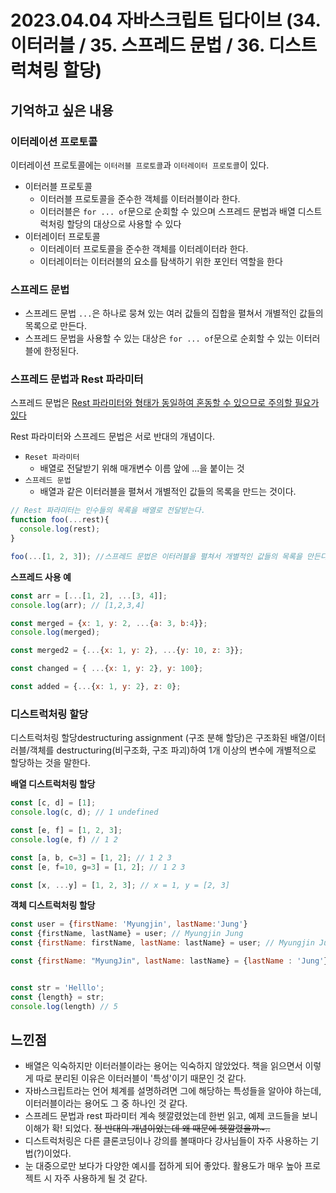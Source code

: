 # 2023.04.04 자바스크립트 딥다이브 (34. 이터러블 / 35. 스프레드 문법 / 36. 디스트럭쳐링 할당)

## 기억하고 싶은 내용

### 이터레이션 프로토콜

이터레이션 프로토콜에는 `이터러블 프로토콜`과 `이터레이터 프로토콜`이 있다.

- 이터러블 프로토콜
  - 이터러블 프로토콜을 준수한 객체를 이터러블이라 한다.
  - 이터러블은 `for ... of`문으로 순회할 수 있으며 스프레드 문법과 배열 디스트럭처링 할당의 대상으로 사용할 수 있다
- 이터레이터 프로토콜
  - 이터레이터 프로토콜을 준수한 객체를 이터레이터라 한다.
  - 이터레이터는 이터러블의 요소를 탐색하기 위한 포인터 역할을 한다



### 스프레드 문법

- 스프레드 문법 `...`은 하나로 뭉쳐 있는 여러 값들의 집합을 펼쳐서 개별적인 값들의 목록으로 만든다.
- 스프레드 문법을 사용할 수 있는 대상은 `for ... of`문으로 순회할 수 있는 이터러블에 한정된다.



### 스프레드 문법과 Rest 파라미터

스프레드 문법은 <u>Rest 파라미터와 형태가 동일하여 혼동할 수 있으므로 주의할 필요가 있다</u>

Rest 파라미터와 스프레드 문법은 서로 반대의 개념이다.

- `Reset 파라미터`
  - 배열로 전달받기 위해 매개변수 이름 앞에 ...을 붙이는 것
- `스프레드 문법`
  - 배열과 같은 이터러블을 펼쳐서 개별적인 값들의 목록을 만드는 것이다.

```javascript
// Rest 파라미터는 인수들의 목록을 배열로 전달받는다.
function foo(...rest){ 
  console.log(rest); 
}

foo(...[1, 2, 3]); //스프레드 문법은 이터러블을 펼쳐서 개별적인 값들의 목록을 만든다.
```



**스프레드 사용 예**

```javascript
const arr = [...[1, 2], ...[3, 4]];
console.log(arr); // [1,2,3,4]

const merged = {x: 1, y: 2, ...{a: 3, b:4}};
console.log(merged);

const merged2 = {...{x: 1, y: 2}, ...{y: 10, z: 3}};

const changed = { ...{x: 1, y: 2}, y: 100};

const added = {...{x: 1, y: 2}, z: 0};
```



### 디스트럭처링 할당

디스트럭처링 할당destructuring assignment (구조 분해 할당)은 구조화된 배열/이터러블/객체를 destructuring(비구조화, 구조 파괴)하여 1개 이상의 변수에 개별적으로 할당하는 것을 말한다.

**배열 디스트럭처링 할당**

```javascript
const [c, d] = [1];
console.log(c, d); // 1 undefined

const [e, f] = [1, 2, 3];
console.log(e, f) // 1 2

const [a, b, c=3] = [1, 2]; // 1 2 3
const [e, f=10, g=3] = [1, 2]; // 1 2 3

const [x, ...y] = [1, 2, 3]; // x = 1, y = [2, 3]

```



**객체 디스트럭처링 할당**

```javascript
const user = {firstName: 'Myungjin', lastName:'Jung'}
const {firstName, lastName} = user; // Myungjin Jung
const {firstName: firstName, lastName: lastName} = user; // Myungjin Jung

const {firstName: "MyungJin", lastName: lastName} = {lastName : 'Jung'}; // Myungjin Jung


const str = 'Helllo';
const {length} = str;
console.log(length) // 5
```







## 느낀점

- 배열은 익숙하지만 이터러블이라는 용어는 익숙하지 않았었다. 책을 읽으면서 이렇게 따로 분리된 이유은 이터러블이 '특성'이기 때문인 것 같다.
- 자바스크립트라는 언어 체계를 설명하려면 그에 해당하는 특성들을 알아야 하는데, 이터러블이라는 용어도 그 중 하나인 것 같다.
- 스프레드 문법과 rest 파라미터 계속 헷깔렸었는데 한번 읽고, 예제 코드들을 보니 이해가 확! 되었다. ~~정 반대의 개념이었는데 왜 때문에 헷깔렸을까~..~~
- 디스트럭처링은 다른 클론코딩이나 강의를 볼때마다 강사님들이 자주 사용하는 기법(?)이었다.
-  눈 대중으로만 보다가 다양한 예시를 접하게 되어 좋았다. 활용도가 매우 높아 프로젝트 시 자주 사용하게 될 것 같다.
